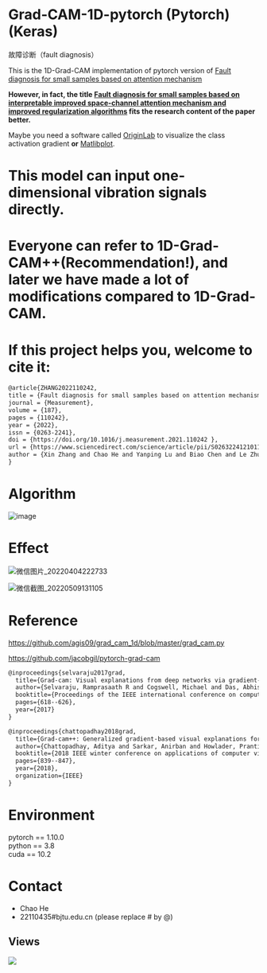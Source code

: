 # Grad-CAM-1D-pytorch     (Pytorch)(Keras)
故障诊断（fault diagnosis） 

This is the 1D-Grad-CAM implementation of pytorch version of  [Fault diagnosis for small samples based on attention mechanism
](https://www.sciencedirect.com/science/article/pii/S0263224121011507)


**However, in fact, the title [Fault diagnosis for small samples based on interpretable improved space-channel attention mechanism and improved regularization algorithms](https://doi.org/10.1016/j.measurement.2021.110242) fits the research content of the paper better.**


Maybe you need a software called [OriginLab](https://www.originlab.com/) to visualize the class activation gradient **or** [Matlibplot](https://matplotlib.org/stable/gallery/lines_bars_and_markers/multicolored_line.html#sphx-glr-gallery-lines-bars-and-markers-multicolored-line-py).
# This model can input one-dimensional vibration signals directly.
# Everyone can refer to 1D-Grad-CAM++(Recommendation!), and later we have made a lot of modifications compared to 1D-Grad-CAM.

# If this project helps you, welcome to cite it:

```html
@article{ZHANG2022110242,  
title = {Fault diagnosis for small samples based on attention mechanism},  
journal = {Measurement},  
volume = {187},  
pages = {110242},  
year = {2022},  
issn = {0263-2241},  
doi = {https://doi.org/10.1016/j.measurement.2021.110242 },  
url = {https://www.sciencedirect.com/science/article/pii/S0263224121011507},  
author = {Xin Zhang and Chao He and Yanping Lu and Biao Chen and Le Zhu and Li Zhang}  
} 
```
# Algorithm
![image](https://user-images.githubusercontent.com/19371493/144694363-5e376c50-85fd-4a8f-b87c-b87199051439.png)



# Effect

![微信图片_20220404222733](https://user-images.githubusercontent.com/19371493/161565766-3689b89d-b447-4194-83ad-8796f9152f77.jpg)

![微信截图_20220509131105](https://user-images.githubusercontent.com/19371493/167344823-5d43a907-4370-4a4e-a364-da4da8477733.png)

# Reference

https://github.com/agis09/grad_cam_1d/blob/master/grad_cam.py

https://github.com/jacobgil/pytorch-grad-cam


```html
@inproceedings{selvaraju2017grad,
  title={Grad-cam: Visual explanations from deep networks via gradient-based localization},
  author={Selvaraju, Ramprasaath R and Cogswell, Michael and Das, Abhishek and Vedantam, Ramakrishna and Parikh, Devi and Batra, Dhruv},
  booktitle={Proceedings of the IEEE international conference on computer vision},
  pages={618--626},
  year={2017}
}
```
```html
@inproceedings{chattopadhay2018grad,
  title={Grad-cam++: Generalized gradient-based visual explanations for deep convolutional networks},
  author={Chattopadhay, Aditya and Sarkar, Anirban and Howlader, Prantik and Balasubramanian, Vineeth N},
  booktitle={2018 IEEE winter conference on applications of computer vision (WACV)},
  pages={839--847},
  year={2018},
  organization={IEEE}
}
```
# Environment

pytorch == 1.10.0  
python ==  3.8  
cuda ==  10.2   

# Contact
- Chao He
- 22110435#bjtu.edu.cn   (please replace # by @)

## Views
![](http://profile-counter.glitch.me/liguge/count.svg)
